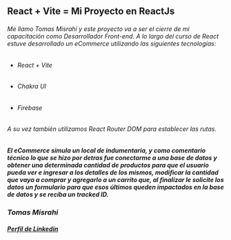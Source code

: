## React + Vite = Mi Proyecto en ReactJs
###### Me llamo Tomas Misrahi y este proyecto va a ser el cierre de mi capacitación como Desarrollador Front-end. A lo largo del curso de React estuve desarrollado un eCommerce utilizando las siguientes tecnologías:

- ###### React + Vite
- ###### Chakra UI
- ###### Firebase

###### A su vez también utilizamos React Router DOM para establecer las rutas.
##### El eCommerce simula un local de indumentaria, y como comentario técnico lo que se hizo por detras fue conectarme a una base de datos y obtener una determinada cantidad de productos para que el usuario pueda ver e ingresar a los detalles de los mismos, modificar la cantidad que vaya a comprar y agregarlo a un carrito que, al finalizar le solicite los datos un formulario para que esos últimos queden impactados en la base de datos y se reciba un tracked ID.

<!-- 
![gif](url) -->

### _Tomas Misrahi_   

##### [Perfil de Linkedin](https://www.linkedin.com/in/tomas-misrahi/)